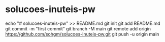 # solucoes-inuteis-pw
echo "# solucoes-inuteis-pw" >> README.md
git init
git add README.md
git commit -m "first commit"
git branch -M main
git remote add origin https://github.com/sohgm/solucoes-inuteis-pw.git
git push -u origin main

